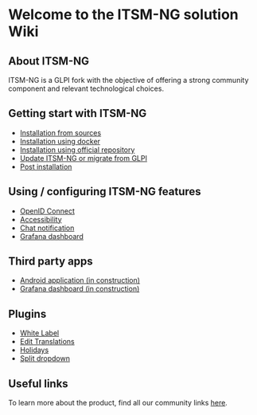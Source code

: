 # Welcome to the ITSM-NG solution Wiki

## About ITSM-NG

ITSM-NG is a GLPI fork with the objective of offering a strong community component and relevant technological choices.

## Getting start with ITSM-NG

* [Installation from sources](install.md)
* [Installation using docker](docker-install.md)
* [Installation using official repository](repo-install.md)
* [Update ITSM-NG or migrate from GLPI](update.md)
* [Post installation](post-install.md)

## Using / configuring ITSM-NG features

* [OpenID Connect](features/oidc.md)
* [Accessibility](features/accessibility.md)
* [Chat notification](features/chat-notification.md)
* [Grafana dashboard](grafana.md)

## Third party apps

* [Android application (in construction)](third-party/android-app.md)
* [Grafana dashboard (in construction)](third-party/grafana.md)

## Plugins

* [White Label](plugins/whitelabel-plugin.md)
* [Edit Translations](plugins/edittranslation-plugin.md)
* [Holidays](plugins/holidays-plugin.md)
* [Split dropdown](plugins/splitdropdown-plugin.md)

## Useful links

To learn more about the product, find all our community links [here](https://www.itsm-ng.org).

